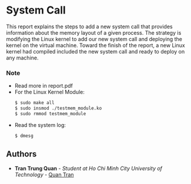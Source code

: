 # System Call

This report explains the steps to add a new system call that provides information about the memory layout of a given process. The strategy is modifying the Linux kernel to add our new system call and deploying the kernel on the virtual machine. Toward the finish of the report, a new Linux kernel had compiled included the new system call and ready to deploy on any machine.

### Note
+ Read more in report.pdf
+ For the Linux Kernel Module:
  ```bash
  $ sudo make all
  $ sudo insmod ./testmem_module.ko
  $ sudo rmmod testmem_module
  ```
+ Read the system log:
  ```bash
  $ dmesg
  ```

## Authors
* **Tran Trung Quan** - *Student at Ho Chi Minh City University of Technology* - [Quan Tran](https://quantrancse.github.io)
